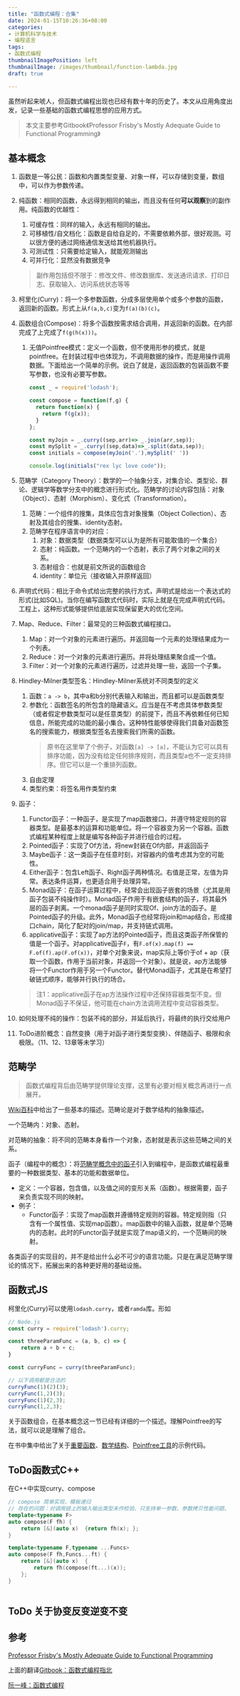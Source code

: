 ```yaml
---
title: "函数式编程：合集"
date: 2024-01-15T10:26:36+08:00
categories:
- 计算机科学与技术
- 编程语言
tags:
- 函数式编程
thumbnailImagePosition: left
thumbnailImage: /images/thumbnail/function-lambda.jpg
draft: true

---
```

虽然听起来唬人，但函数式编程出现也已经有数十年的历史了。本文从应用角度出发，记录一些基础的函数式编程思想的应用方式。
<!--more-->

> 本文主要参考Gitbook《Professor Frisby's Mostly Adequate Guide to Functional Programming》

## 基本概念
1. 函数是一等公民：函数和内置类型变量、对象一样，可以存储到变量，数组中，可以作为参数传递。
2. 纯函数：相同的函数，永远得到相同的输出，而且没有任何**可以观察**到的副作用。纯函数的优越性：
    1. 可缓存性：同样的输入，永远有相同的输出。
    2. 可移植性/自文档化：函数是自给自足的，不需要依赖外部，很好观测。可以很方便的通过网络通信发送给其他机器执行。
    3. 可测试性：只需要给定输入，就能观测输出
    4. 可并行化：显然没有数据竞争 
    > 副作用包括但不限于：修改文件、修改数据库、发送通讯请求、打印日志、获取输入、访问系统状态等等
3. 柯里化(Curry)：将一个多参数函数，分成多层使用单个或多个参数的函数，返回新的函数。形式上从```f(a,b,c)```变为```f(a)(b)(c)```。
4. 函数组合(Compose)：将多个函数按需求结合调用，并返回新的函数。在内部完成了上完成了```f(g(h(x)))```。
    1. 无值Pointfree模式：定义一个函数，但不使用形参的模式，就是pointfree。在封装过程中也体现为，不调用数据的操作，而是用操作调用数据。下面给出一个简单的示例。说白了就是，返回函数的包装函数不要写参数，也没有必要写参数。
        ```js
        const _ = require('lodash');

        const compose = function(f,g) {
          return function(x) {
            return f(g(x));
          }
        };

        const myJoin = _.curry((sep,arr)=> _.join(arr,sep));
        const mySplit = _.curry((sep,data)=>_.split(data,sep));
        const initials = compose(myJoin('.'),mySplit(' '))

        console.log(initials("rex lyc love code"));
        ```
5. 范畴学（Category Theory）：数学的一个抽象分支，对集合论、类型论、群论、逻辑学等数学分支中的概念进行形式化。范畴学的讨论内容包括：对象（Object）、态射（Morphism）、变化式（Transformation）。
    1. 范畴：一个组件的搜集，具体应包含对象搜集（Object Collection）、态射及其组合的搜集、identity态射。
    2. 范畴学在程序语言中的对应：
        1. 对象：数据类型（数据类型可以认为是所有可能取值的一个集合）
        2. 态射：纯函数。一个范畴内的一个态射，表示了两个对象之间的关系。
        3. 态射组合：也就是前文所说的函数组合
        4. identity：单位元（接收输入并原样返回）
6. 声明式代码：相比于命令式给出完整的执行方式，声明式是给出一个表达式的形式(比如SQL)。当你在编写函数式代码时，实际上就是在完成声明式代码。工程上，这种形式能够提供给底层实现保留更大的优化空间。
7. Map、Reduce、Filter：最常见的三种函数式编程接口。
    1. Map：对一个对象的元素进行遍历。并返回每一个元素的处理结果成为一个列表。
    1. Reduce：对一个对象的元素进行遍历。并将处理结果聚合成一个值。
    2. Filter：对一个对象的元素进行遍历，过滤并处理一些，返回一个子集。
8. Hindley-Milner类型签名：Hindley-Milner系统对不同类型的定义
    1. 函数：```a -> b```，其中a和b分别代表输入和输出，而且都可以是函数类型
    2. 参数化：函数签名的所包含的隐藏语义。应当是在不考虑具体参数类型（或者假定参数类型可以是任意类型）的前提下，而且不再依赖任何已知信息，所能完成的功能的最小集合。这种特性能够使得我们具备对函数签名的搜索能力，根据类型签名去搜索我们所需的函数。
        > 原书在这里举了个例子，对函数```[a] -> [a]```，不能认为它可以具有排序功能，因为没有给定任何排序规则，而且类型a也不一定支持排序。但它可以是一个重排列函数。
    3. 自由定理
    4. 类型约束：将签名用作类型约束
8. 函子：
    1. Functor函子：一种函子，是实现了map函数接口，并遵守特定规则的容器类型。是最基本的运算和功能单位。将一个容器变为另一个容器。函数式编程某种程度上就是编写各种函子并进行组合的过程。
    1. Pointed函子：实现了Of方法，将new封装在Of内部，并返回函子
    1. Maybe函子：这一类函子在任意时刻，对容器内的值考虑其为空的可能性。
    1. Either函子：包含Left函子、Right函子两种情况。右值是正常，左值为异常。表达条件运算，也更适合用于处理异常。
    2. Monad函子：在函子运算过程中，经常会出现函子嵌套的场景（尤其是用函子包装不纯操作时）。Monad函子作用于有嵌套结构的函子，将其最外层的函子剥离。一个monad函子是同时实现Of、join方法的函子。是Pointed函子的升级。此外，Monad函子也经常将join和map结合，形成接口chain，简化了配对的join/map，并支持链式调用。
    3. applicative函子：实现了ap方法的Pointed函子，而且这类函子所保管的值是一个函子。对applicative函子```F```，有```F.of(x).map(f) == F.of(f).ap(F.of(x))```，对单个对象来说，map实际上等价于of + ap（获取一个函数，作用于当前对象，并返回一个对象）。就是说，ap方法能够将一个Functor作用于另一个Functor。替代Monad函子，尤其是在希望打破链式顺序，能够并行执行的场合。
    
    > 注1：applicative函子在ap方法操作过程中还保持容器类型不变。但Monad函子不保证，他可能在chain方法调用流程中变动容器类型。
9. 如何处理不纯的操作：包装不纯的部分，并延后执行，将最终的执行交给用户
10. ToDo进阶概念：自然变换（用于对函子进行类型变换）、伴随函子、极限和余极限。（11、12、13章等未学习）

## 范畴学
> 函数式编程背后由范畴学提供理论支撑，这里有必要对相关概念再进行一点展开。

[Wiki百科](https://zh.wikipedia.org/wiki/%E8%8C%83%E7%95%B4%E8%AE%BA)中给出了一些基本的描述。范畴论是对于数学结构的抽象描述。

一个范畴内：对象、态射。

对范畴的抽象：将不同的范畴本身看作一个对象，态射就是表示这些范畴之间的关系。


函子（编程中的概念）：将[范畴学概念中的函子](https://zh.wikipedia.org/wiki/%E5%87%BD%E5%AD%90)引入到编程中，是函数式编程最重要的一种数据类型、基本的功能和数据单位。
- 定义：一个容器，包含值，以及值之间的变形关系（函数）。根据需要，函子来负责实现不同的映射。
- 例子：
    - Functor函子：实现了map函数并遵循特定规则的容器。特定规则指（只含有一个属性值、实现map函数）。map函数中的输入函数，就是单个范畴内的态射。此时的Functor函子就是实现了map语义的，一个范畴间的映射。


各类函子的实现目的，并不是给出什么必不可少的语言功能。只是在满足范畴学理论的情况下，拓展出来的各种更好用的基础设施。
<!-- 插入图片？ -->

## 函数式JS
柯里化(Curry)可以使用```lodash.curry```，或者```ramda```库。形如
```js
// Node.js
const curry = require('lodash').curry;

const threeParamFunc = (a, b, c) => {
    return a + b + c;
}

const curryFunc = curry(threeParamFunc);

// 以下调用都是合法的
curryFunc(1)(2)(3);
curryFunc(1,2)(3);
curryFunc(1)(2,3);
curryFunc(1,2,3);
```

关于函数组合，在基本概念这一节已经有详细的一个描述。理解Pointfree的写法，就可以说是理解了组合。

在书中集中给出了关于[重要函数](https://mostly-adequate.gitbook.io/mostly-adequate-guide/appendix_a)、[数学结构](https://mostly-adequate.gitbook.io/mostly-adequate-guide/appendix_b)、[Pointfree工具](https://mostly-adequate.gitbook.io/mostly-adequate-guide/appendix_c)的示例代码。


## ToDo函数式C++
在C++中实现curry、compose
```cpp
// compose 简单实现，模板递归
// 存在的问题：对调用链上的输入输出类型未作检验、只支持单一参数、参数拷贝性能问题、
template<typename F>
auto compose(F fh) {
	return [&](auto x)  {return fh(x); };
}

template<typename F,typename ...Funcs>
auto compose(F fh,Funcs...ft) {
	return [&](auto x)  {
		return fh(compose(ft...)(x));
	};
}



```


## ToDo 关于协变反变逆变不变

## 参考
[Professor Frisby's Mostly Adequate Guide to Functional Programming](https://mostly-adequate.gitbook.io/mostly-adequate-guide/)

上面的翻译[Gitbook：函数式编程指北](https://llh911001.gitbooks.io/mostly-adequate-guide-chinese/content/)

[阮一峰：函数式编程](https://www.ruanyifeng.com/blog/2017/02/fp-tutorial.html)